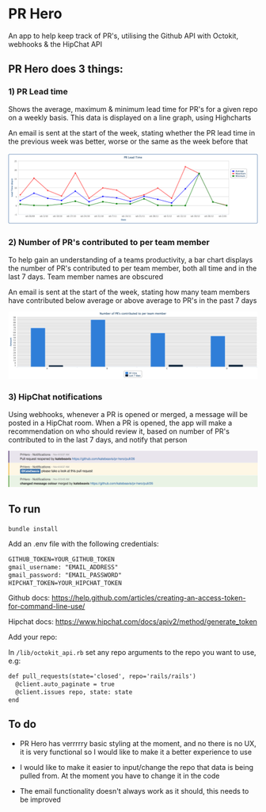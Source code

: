 # PR Hero

An app to help keep track of PR's, utilising the Github API with Octokit, webhooks & the HipChat API

## PR Hero does 3 things:

### 1) PR Lead time

Shows the average, maximum & minimum lead time for PR's for a given repo on a weekly basis. This data is displayed on a line graph, using Highcharts

An email is sent at the start of the week, stating whether the PR lead time in the previous week was better, worse or the same as the week before that

![PR Lead time](/app/assets/images/lead_time.png?raw=true)

### 2) Number of PR's contributed to per team member

To help gain an understanding of a teams productivity, a bar chart displays the number of PR's contributed to per team member, both all time and in the last 7 days. Team member names are obscured

An email is sent at the start of the week, stating how many team members have contributed below average or above average to PR's in the past 7 days

![PR's contributed to](/app/assets/images/contributed_to.png?raw=true)

### 3)  HipChat notifications

Using webhooks, whenever a PR is opened or merged, a message will be posted in a HipChat room. When a PR is opened, the app will make a recommendation on who should review it, based on number of PR's contributed to in the last 7 days, and notify that person

![HipChat notifications](/app/assets/images/hipchat_notifications.png?raw=true)

## To run

``bundle install``

Add an .env file with the following credentials:

```
GITHUB_TOKEN=YOUR_GITHUB_TOKEN
gmail_username: "EMAIL_ADDRESS"
gmail_password: "EMAIL_PASSWORD"
HIPCHAT_TOKEN=YOUR_HIPCHAT_TOKEN
```

Github docs: https://help.github.com/articles/creating-an-access-token-for-command-line-use/

Hipchat docs: https://www.hipchat.com/docs/apiv2/method/generate_token

Add your repo:

In ``/lib/octokit_api.rb`` set any repo arguments to the repo you want to use, e.g:

```
def pull_requests(state='closed', repo='rails/rails')
  @client.auto_paginate = true
  @client.issues repo, state: state
end
```

## To do

- PR Hero has verrrrry basic styling at the moment, and no there is no UX, it is very functional so I would like to make it a better experience to use

- I would like to make it easier to input/change the repo that data is being pulled from. At the moment you have to change it in the code

- The email functionality doesn't always work as it should, this needs to be improved
